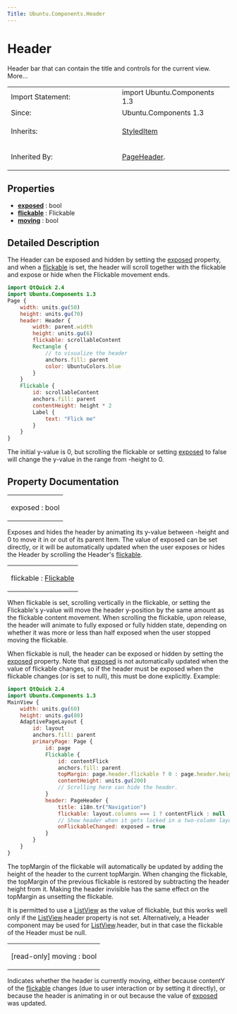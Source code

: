 ```yaml
---
Title: Ubuntu.Components.Header
---
```

        
Header
======

<span class="subtitle"></span>
Header bar that can contain the title and controls for the current view. More...

<table>
<colgroup>
<col width="50%" />
<col width="50%" />
</colgroup>
<tbody>
<tr class="odd">
<td>Import Statement:</td>
<td>import Ubuntu.Components 1.3</td>
</tr>
<tr class="even">
<td>Since:</td>
<td>Ubuntu.Components 1.3</td>
</tr>
<tr class="odd">
<td>Inherits:</td>
<td><p><a href="Ubuntu.Components.StyledItem.md">StyledItem</a></p></td>
</tr>
<tr class="even">
<td>Inherited By:</td>
<td><p><a href="Ubuntu.Components.PageHeader.md">PageHeader</a>.</p></td>
</tr>
</tbody>
</table>

<span id="properties"></span>
Properties
----------

-   ****[exposed](#exposed-prop)**** : bool
-   ****[flickable](#flickable-prop)**** : Flickable
-   ****[moving](#moving-prop)**** : bool

<span id="details"></span>
Detailed Description
--------------------

The Header can be exposed and hidden by setting the [exposed](#exposed-prop) property, and when a [flickable](#flickable-prop) is set, the header will scroll together with the flickable and expose or hide when the Flickable movement ends.

``` qml
import QtQuick 2.4
import Ubuntu.Components 1.3
Page {
    width: units.gu(50)
    height: units.gu(70)
    header: Header {
        width: parent.width
        height: units.gu(6)
        flickable: scrollableContent
        Rectangle {
            // to visualize the header
            anchors.fill: parent
            color: UbuntuColors.blue
        }
    }
    Flickable {
        id: scrollableContent
        anchors.fill: parent
        contentHeight: height * 2
        Label {
            text: "Flick me"
        }
    }
}
```

The initial y-value is 0, but scrolling the flickable or setting [exposed](#exposed-prop) to false will change the y-value in the range from -height to 0.

Property Documentation
----------------------

<table>
<colgroup>
<col width="100%" />
</colgroup>
<tbody>
<tr class="odd">
<td><p><span id="exposed-prop"></span><span class="name">exposed</span> : <span class="type">bool</span></p></td>
</tr>
</tbody>
</table>

Exposes and hides the header by animating its y-value between -height and 0 to move it in or out of its parent Item. The value of exposed can be set directly, or it will be automatically updated when the user exposes or hides the Header by scrolling the Header's [flickable](#flickable-prop).

<table>
<colgroup>
<col width="100%" />
</colgroup>
<tbody>
<tr class="odd">
<td><p><span id="flickable-prop"></span><span class="name">flickable</span> : <span class="type"><a href="../../sdk-14.10/QtQuick.Flickable.md">Flickable</a></span></p></td>
</tr>
</tbody>
</table>

When flickable is set, scrolling vertically in the flickable, or setting the Flickable's y-value will move the header y-position by the same amount as the flickable content movement. When scrolling the flickable, upon release, the header will animate to fully exposed or fully hidden state, depending on whether it was more or less than half exposed when the user stopped moving the flickable.

When flickable is null, the header can be exposed or hidden by setting the [exposed](#exposed-prop) property. Note that [exposed](#exposed-prop) is not automatically updated when the value of flickable changes, so if the header must be exposed when the flickable changes (or is set to null), this must be done explicitly. Example:

``` qml
import QtQuick 2.4
import Ubuntu.Components 1.3
MainView {
    width: units.gu(60)
    height: units.gu(80)
    AdaptivePageLayout {
        id: layout
        anchors.fill: parent
        primaryPage: Page {
            id: page
            Flickable {
                id: contentFlick
                anchors.fill: parent
                topMargin: page.header.flickable ? 0 : page.header.height
                contentHeight: units.gu(200)
                // Scrolling here can hide the header.
            }
            header: PageHeader {
                title: i18n.tr("Navigation")
                flickable: layout.columns === 1 ? contentFlick : null
                // Show header when it gets locked in a two-column layout:
                onFlickableChanged: exposed = true
            }
        }
    }
}
```

The topMargin of the flickable will automatically be updated by adding the height of the header to the current topMargin. When changing the flickable, the topMargin of the previous flickable is restored by subtracting the header height from it. Making the header invisible has the same effect on the topMargin as unsetting the flickable.

It is permitted to use a [ListView](../../sdk-14.10/QtQuick.ListView.md) as the value of flickable, but this works well only if the [ListView](../../sdk-14.10/QtQuick.ListView.md).header property is not set. Alternatively, a Header component may be used for [ListView](../../sdk-14.10/QtQuick.ListView.md).header, but in that case the flickable of the Header must be null.

<table>
<colgroup>
<col width="100%" />
</colgroup>
<tbody>
<tr class="odd">
<td><p><span id="moving-prop"></span><span class="qmlreadonly">[read-only] </span><span class="name">moving</span> : <span class="type">bool</span></p></td>
</tr>
</tbody>
</table>

Indicates whether the header is currently moving, either because contentY of the [flickable](#flickable-prop) changes (due to user interaction or by setting it directly), or because the header is animating in or out because the value of [exposed](#exposed-prop) was updated.

